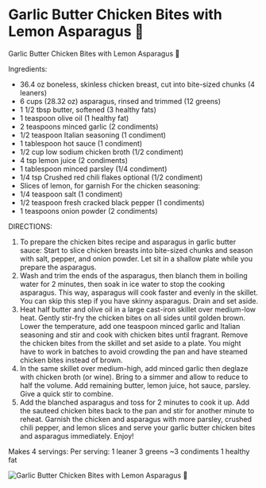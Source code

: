 # Garlic Butter Chicken Bites with Lemon Asparagus 🍋

Garlic Butter Chicken Bites with Lemon Asparagus 🍋

Ingredients:
* 36.4 oz boneless, skinless chicken breast, cut into bite-sized chunks (4 leaners)
* 6 cups (28.32 oz) asparagus, rinsed and trimmed (12 greens)
* 1 1/2 tbsp butter, softened (3 healthy fats)
* 1 teaspoon olive oil (1 healthy fat)
* 2 teaspoons minced garlic (2 condiments)
* 1/2 teaspoon Italian seasoning (1 condiment)
* 1 tablespoon hot sauce (1 condiment)
* 1/2 cup low sodium chicken broth (1/2 condiment)
* 4 tsp lemon juice (2 condiments)
* 1 tablespoon minced parsley (1/4 condiment)
* 1/4 tsp Crushed red chili flakes optional (1/2 condiment)
* Slices of lemon, for garnish
For the chicken seasoning:
* 1/4 teaspoon salt (1 condiment)
* 1/2 teaspoon fresh cracked black pepper (1 condiments)
* 1 teaspoons onion powder (2 condiments)

DIRECTIONS:
1. To prepare the chicken bites recipe and asparagus in garlic butter sauce: Start to slice chicken breasts into bite-sized chunks and season with salt, pepper, and onion powder. Let sit in a shallow plate while you prepare the asparagus.
2. Wash and trim the ends of the asparagus, then blanch them in boiling water for 2 minutes, then soak in ice water to stop the cooking asparagus. This way, asparagus will cook faster and evenly in the skillet. You can skip this step if you have skinny asparagus. Drain and set aside.
3. Heat half butter and olive oil in a large cast-iron skillet over medium-low heat. Gently stir-fry the chicken bites on all sides until golden brown. Lower the temperature, add one teaspoon minced garlic and Italian seasoning and stir and cook with chicken bites until fragrant. Remove the chicken bites from the skillet and set aside to a plate. You might have to work in batches to avoid crowding the pan and have steamed chicken bites instead of brown.
4. In the same skillet over medium-high, add minced garlic then deglaze with chicken broth (or wine). Bring to a simmer and allow to reduce to half the volume. Add remaining butter, lemon juice, hot sauce, parsley. Give a quick stir to combine.
5. Add the blanched asparagus and toss for 2 minutes to cook it up. Add the sauteed chicken bites back to the pan and stir for another minute to reheat. Garnish the chicken and asparagus with more parsley, crushed chili pepper, and lemon slices and serve your garlic butter chicken bites and asparagus immediately. Enjoy!

Makes 4 servings:
Per serving:
1 leaner
3 greens
~3 condiments
1 healthy fat

![Garlic Butter Chicken Bites with Lemon Asparagus 🍋](images/Garlic%20Butter%20Chicken%20Bites%20with%20Lemon%20Asparagus%20🍋.png)

